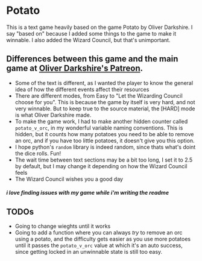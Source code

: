 # Potato
This is a text game heavily based on the game Potato by Oliver Darkshire. I say "based on" because I added some things to the game to make it winnable. I also added the Wizard Council, but that's unimportant. 

## Differences between this game and the main game at [Oliver Darkshire's Patreon](https://www.patreon.com/deathbybadger).
* Some of the text is different, as I wanted the player to know the general idea of how the different events affect their resources
* There are different modes, from Easy to "Let the Wizarding Council choose for you". This is because the game by itself is very hard, and not very winnable. But to keep true to the source material, the [HARD] mode is what Oliver Darkshire made.
* To make the game work, I had to make another hidden counter called `potato_v_orc`, in my wonderful variable naming conventions. This is hidden, but it counts how many potatoes you need to be able to remove an orc, and if you have too little potatoes, it doesn't give you this option. 
* I hope python's `random` library is indeed random, since thats what's doint the dice rolls. Fun!
* The wait time between text sections may be a bit too long, I set it to 2.5 by default, but I may change it depending on how the Wizard Council feels
* The Wizard Council wishes you a good day

##### i love finding issues with my game while i'm writing the readme


## TODOs
* Going to change wieghts until it works
* Going to add a function where you can always *try* to remove an orc using a potato, and the difficulty gets easier as you use more potatoes until it passes the `potato_v_orc` value at which it's an auto success, since getting locked in an unwinnable state is still too easy.
